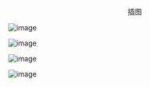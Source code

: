 <p align="center">插图</p>

![image](http://pic.wenku8.com/pictures/2/2272/83416/99423.jpg)

![image](http://pic.wenku8.com/pictures/2/2272/83416/99424.jpg)

![image](http://pic.wenku8.com/pictures/2/2272/83416/99425.jpg)

![image](http://pic.wenku8.com/pictures/2/2272/83416/99426.jpg)

